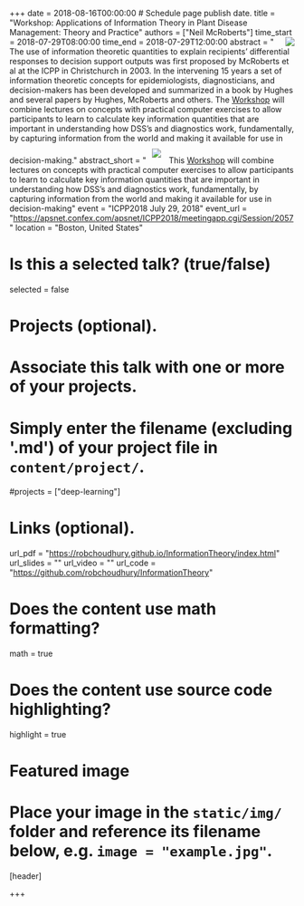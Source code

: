+++
date = 2018-08-16T00:00:00   # Schedule page publish date.
title = "Workshop: Applications of Information Theory in Plant Disease Management: Theory and Practice"
authors = ["Neil McRoberts"]
time_start = 2018-07-29T08:00:00
time_end = 2018-07-29T12:00:00
abstract = "<img src = '/img/learning/info-theory1.png' align=right>The use of information theoretic quantities to explain recipients’ differential responses to decision support outputs was first proposed by McRoberts et al at the ICPP in Christchurch in 2003. In the intervening 15 years a set of information theoretic concepts for epidemiologists, diagnosticians, and decision-makers has been developed and summarized in a book by Hughes and several papers by Hughes, McRoberts and others. The [Workshop](https://robchoudhury.github.io/InformationTheory/index.html)  will combine lectures on concepts with practical computer exercises to allow participants to learn to calculate key information quantities that are important in understanding how DSS’s and diagnostics work, fundamentally, by capturing information from the world and making it available for use in decision-making."
abstract_short = "<img style = 'margin: 10px' src ='/img/learning/info-theory2.png'> This [Workshop](https://robchoudhury.github.io/InformationTheory/index.html) will combine lectures on concepts with practical computer exercises to allow participants to learn to calculate key information quantities that are important in understanding how DSS’s and diagnostics work, fundamentally, by capturing information from the world and making it available for use in decision-making"
event = "ICPP2018 July 29, 2018"
event_url = "https://apsnet.confex.com/apsnet/ICPP2018/meetingapp.cgi/Session/2057"
location = "Boston, United States"

# Is this a selected talk? (true/false)
selected = false

# Projects (optional).
#   Associate this talk with one or more of your projects.
#   Simply enter the filename (excluding '.md') of your project file in `content/project/`.
#projects = ["deep-learning"]

# Links (optional).
url_pdf = "https://robchoudhury.github.io/InformationTheory/index.html"
url_slides = ""
url_video = ""
url_code = "https://github.com/robchoudhury/InformationTheory"

# Does the content use math formatting?
math = true

# Does the content use source code highlighting?
highlight = true

# Featured image
# Place your image in the `static/img/` folder and reference its filename below, e.g. `image = "example.jpg"`.
[header]

+++
